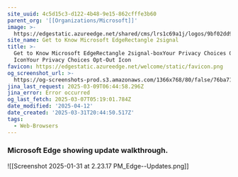 ```yaml
---
site_uuid: 4c5d15c3-d122-4b48-9e15-862cfffe3b60
parent_org: '[[Organizations/Microsoft]]'
image: >-
  https://edgestatic.azureedge.net/shared/cms/lrs1c69a1j/logos/9bf02dd94ea34924aa15548eef82ed24-png-w231.webp
site_name: Get to Know Microsoft EdgeRectangle 2signal
title: >-
  Get to Know Microsoft EdgeRectangle 2signal-boxYour Privacy Choices Opt-Out
  IconYour Privacy Choices Opt-Out Icon
favicon: https://edgestatic.azureedge.net/welcome/static/favicon.png
og_screenshot_url: >-
  https://og-screenshots-prod.s3.amazonaws.com/1366x768/80/false/76ba71ece8c53c686d8b27f4046552c41a072811cf81cc488e322095c192e981.jpeg
jina_last_request: 2025-03-09T06:44:58.296Z
jina_error: Error occurred
og_last_fetch: 2025-03-07T05:19:01.784Z
date_modified: '2025-04-12'
date_created: '2025-03-31T20:44:50.517Z'
tags:
  - Web-Browsers
---
```













### Microsoft Edge showing update walkthrough. 
![[Screenshot 2025-01-31 at 2.23.17 PM_Edge--Updates.png]]
